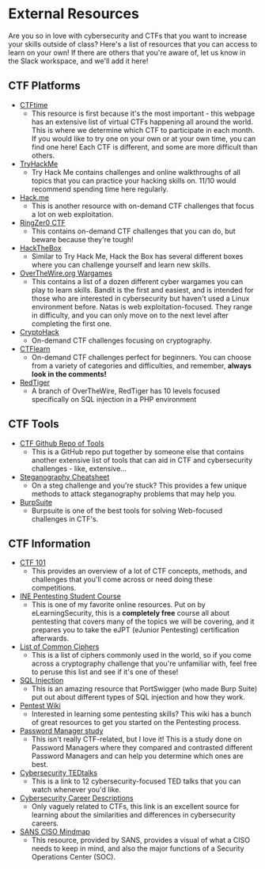 # External Resources
Are you so in love with cybersecurity and CTFs that you want to increase your skills outside of class? Here's a list of resources that you can access to learn on your own! If there are others that you're aware of, let us know in the Slack workspace, and we'll add it here! 

## CTF Platforms

* [CTFtime](https://ctftime.org/event/list/upcoming)
    * This resource is first because it's the most important - this webpage has an extensive list of virtual CTFs happening all around the world. This is where we determine which CTF to participate in each month. If you would like to try one on your own or at your own time, you can find one here! Each CTF is different, and some are more difficult than others. 
* [TryHackMe](https://tryhackme.com/)
    * Try Hack Me contains challenges and online walkthroughs of all topics that you can practice your hacking skills on. 11/10 would recommend spending time here regularly. 
* [Hack.me](https://hack.me/s/)
    * This is another resource with on-demand CTF challenges that focus a lot on web exploitation.
* [RingZer0 CTF](https://ringzer0ctf.com/challenges/)
    * This contains on-demand CTF challenges that you can do, but beware because they're tough!
* [HackTheBox](https://www.hackthebox.eu/)
    * Similar to Try Hack Me, Hack the Box has several different boxes where you can challenge yourself and learn new skills.
* [OverTheWire.org Wargames](https://overthewire.org/wargames/)
    * This contains a list of a dozen different cyber wargames you can play to learn skills. Bandit is the first and easiest, and is intended for those who are interested in cybersecurity but haven't used a Linux environment before. Natas is web exploitation-focused. They range in difficulty, and you can only move on to the next level after completing the first one. 
* [CryptoHack](https://cryptohack.org/)
    * On-demand CTF challenges focusing on cryptography.
* [CTFlearn](https://ctflearn.com/)
    * On-demand CTF challenges perfect for beginners. You can choose from a variety of categories and difficulties, and remember, **always look in the comments!**
* [RedTiger](https://redtiger.labs.overthewire.org/)
    * A branch of OverTheWire, RedTiger has 10 levels focused specifically on SQL injection in a PHP environment
 
## CTF Tools

* [CTF Github Repo of Tools](https://github.com/apsdehal/awesome-ctf)
    * This is a GitHub repo put together by someone else that contains another extensive list of tools that can aid in CTF and cybersecurity challenges - like, extensive...
* [Steganography Cheatsheet](https://pequalsnp-team.github.io/cheatsheet/steganography-101)
    * On a steg challenge and you're stuck? This provides a few unique methods to attack steganography problems that may help you.
* [BurpSuite](https://portswigger.net/burp)
    * Burpsuite is one of the best tools for solving Web-focused challenges in CTF's.
## CTF Information

* [CTF 101](https://ctf101.org/)
    * This provides an overview of a lot of CTF concepts, methods, and challenges that you'll come across or need doing these competitions.
* [INE Pentesting Student Course](https://my.ine.com/path/a223968e-3a74-45ed-884d-2d16760b8bbd)
    * This is one of my favorite online resources. Put on by eLearningSecurity, this is a **completely free** course all about pentesting that covers many of the topics we will be covering, and it prepares you to take the eJPT (eJunior Pentesting) certification afterwards. 
* [List of Common Ciphers](http://rumkin.com/tools/cipher/)
    * This is a list of ciphers commonly used in the world, so if you come across a cryptography challenge that you're unfamiliar with, feel free to peruse this list and see if it's one of these!
* [SQL Injection](https://portswigger.net/web-security/sql-injection)
    * This is an amazing resource that PortSwigger (who made Burp Suite) put out about different types of SQL injection and how they work. 
* [Pentest Wiki](https://pentestwiki.org/)
    * Interested in learning some pentesting skills? This wiki has a bunch of great resources to get you started on the Pentesting process. 
* [Password Manager study](https://www.usenix.org/system/files/sec20-oesch_0.pdf)
    * This isn't really CTF-related, but I love it! This is a study done on Password Managers where they compared and contrasted different Password Managers and can help you determine which ones are best.
* [Cybersecurity TEDtalks](https://www.springboard.com/blog/12-must-watch-cybersecurity-ted-talks/)
    * This is a link to 12 cybersecurity-focused TED talks that you can watch whenever you'd like.
* [Cybersecurity Career Descriptions](https://www.learnhowtobecome.org/computer-careers/cyber-security/)
    * Only vaguely related to CTFs, this link is an excellent source for learning about the similarities and differences in cybersecurity careers.
* [SANS CISO Mindmap](https://www.sans.org/security-resources/posters/security-leadership-poster/135/download)
    * This resource, provided by SANS, provides a visual of what a CISO needs to keep in mind, and also the major functions of a Security Operations Center (SOC). 
